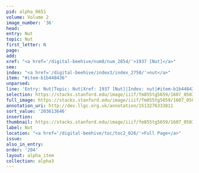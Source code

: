 ```yaml
---
pid: alpha_0651
volume: Volume 2
image_number: '36'
head:
entry: Nut
topic: Nut
first_letter: N
page:
add:
xref: "<a href='/digital-beehive/num8/num_2854/'>1937 [Nut]</a>"
see:
index: "<a href='/digital-beehive/index3/index_2750/'>nut</a>"
item: "#item-b1b448436"
unparsed:
line: 'Entry: Nut|Topic: Nut|Xref: 1937 [Nut]|Index: nut|#item-b1b448436'
selection: https://stacks.stanford.edu/image/iiif/fm855tg5659/1607_0503/801,3646,2912,343/full/0/default.jpg
full_image: https://stacks.stanford.edu/image/iiif/fm855tg5659/1607_0503/full/full/0/default.jpg
annotation_uri: http://dev.llgc.org.uk/annotation/1513276333811
sort_value: '203613646'
insertion:
thumbnail: https://stacks.stanford.edu/image/iiif/fm855tg5659/1607_0503/801,3646,600,180/250,/0/default.jpg
label: Nut
location: "<a href='/digital-beehive/toc/toc2_026/'>Full Page</a>"
issue:
also_in_entry:
order: '204'
layout: alpha_item
collection: alpha3
---
```

